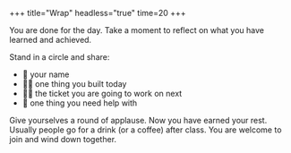 +++
title="Wrap"
headless="true"
time=20
+++

You are done for the day. Take a moment to reflect on what you have learned and achieved.

Stand in a circle and share:

- 📛 your name
- 💪🏽 one thing you built today
- 👷🏾 the ticket you are going to work on next
- 🛟 one thing you need help with

Give yourselves a round of applause. Now you have earned your rest. Usually people go for a drink (or a coffee) after class. You are welcome to join and wind down together.
